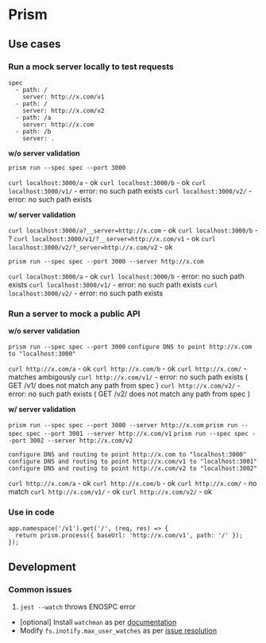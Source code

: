 # Prism

## Use cases

### Run a mock server locally to test requests

```
spec
  - path: /
    server: http://x.com/v1
  - path: /
    server: http://x.com/v2
  - path: /a
    server: http://x.com
  - path: /b
    server: .
```

**w/o server validation**

`prism run --spec spec --port 3000`

`curl localhost:3000/a` - ok
`curl localhost:3000/b` - ok
`curl localhost:3000/v1/` - error: no such path exists
`curl localhost:3000/v2/` - error: no such path exists

**w/ server validation**

`curl localhost:3000/a?__server=http://x.com` - ok
`curl localhost:3000/b` - ?
`curl localhost:3000/v1/?__server=http://x.com/v1` - ok
`curl localhost:3000/v2/?_server=http://x.com/v2` - ok

`prism run --spec spec --port 3000 --server http://x.com`

`curl localhost:3000/a` - ok
`curl localhost:3000/b` - error: no such path exists
`curl localhost:3000/v1/` - error: no such path exists
`curl localhost:3000/v2/` - error: no such path exists

### Run a server to mock a public API

**w/o server validation**

`prism run --spec spec --port 3000`
`configure DNS to point http://x.com to "localhost:3000"`

`curl http://x.com/a` - ok
`curl http://x.com/b` - ok
`curl http://x.com/` - matches ambigously
`curl http://x.com/v1/` - error: no such path exists ( GET /v1/ does not match any path from spec )
`curl http://x.com/v2/` - error: no such path exists ( GET /v2/ does not match any path from spec )

**w/ server validation**

`prism run --spec spec --port 3000 --server http://x.com`
`prism run --spec spec --port 3001 --server http://x.com/v1`
`prism run --spec spec --port 3002 --server http://x.com/v2`

`configure DNS and routing to point http://x.com to "localhost:3000"`
`configure DNS and routing to point http://x.com/v1 to "localhost:3001"`
`configure DNS and routing to point http://x.com/v2 to "localhost:3002"`

`curl http://x.com/a` - ok
`curl http://x.com/b` - ok
`curl http://x.com/` - no match
`curl http://x.com/v1/` - ok
`curl http://x.com/v2/` - ok

### Use in code

```
app.namespace('/v1').get('/', (req, res) => {
  return prism.process({ baseUrl: 'http://x.com/v1', path: '/' });
});
```

## Development

### Common issues

1. `jest --watch` throws ENOSPC error

- [optional] Install `watchman` as per [documentation](https://facebook.github.io/watchman/docs/install.html#installing-from-source)
- Modify `fs.inotify.max_user_watches` as per [issue resolution](https://github.com/facebook/jest/issues/3254)

